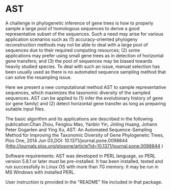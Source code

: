 # AST
A challenge in phylogenetic inference of gene trees is how to properly sample a large pool of homologous sequences to derive a good representative subset of the sequences. Such a need may arise for various application scenarios such as (1) accuracy-oriented phylogeny reconstruction methods may not be able to deal with a large pool of sequences due to their required computing resources; (2) some applications may prefer using small gene trees as in detection of horizontal gene transfers; and (3) the pool of sequences may be biased towards heavily studied species. To deal with such an issue, manual selection has been usually used as there is no automated sequence sampling method that can solve the resampling issue.  

Here we present a new computational method AST to sample representative sequences, which maximizes the taxonomic diversity of the sampled sequences. AST can be applied to (1) infer the evolutionary history of gene (or gene family) and (2) detect horizontal gene transfer as long as preparing suitable input files.  

The basic algorithm and its applications are described in the following publication:Chan Zhou, Fenglou Mao, Yanbin Yin, Jinling Huang, Johann Peter Gogarten and Ying Xu, AST: An Automated Sequence-Sampling Method for Improving the Taxonomic Diversity of Gene Phylogenetic Trees, Plos One, 2014 Jun 03,DOI: 10.1371/journal.pone.0098844 (http://journals.plos.org/plosone/article?id=10.1371/journal.pone.0098844 ) 

Software requirements: AST was developed in PERL language, so PERL version 5.8.1 or later must be pre-installed. It has been installed, tested and run successfully in Linux OS with more than 7G memory.  It may be run in MS Windows with installed PERL.

User instruction is provided in the "README" file included in that package.
